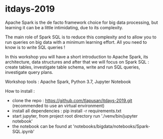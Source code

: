 # itdays-2019

Apache Spark is the de facto framework choice for big data processing, but learning it can be a little intimidating, due to its complexity.

The main role of Spark SQL is to reduce this complexity and to allow you to run queries on big data with a minimum learning effort. All you need to know is to write SQL queries !

In this workshop you will have a short introduction to Apache Spark, its architecture, data structures and after that we will focus on Spark SQL : create tables, investigate table schema,  write and run SQL queries, investigate query plans.

Workshop tools : Apache Spark, Python 3.7, Jupyter Notebook

How to install :
- clone the repo : https://github.com/tlapusan/itdays-2019.git (recommended to use an virtual environment)
- install all dependencies : pip install -r requirements.txt 
- start jupyter, from project root directory run './venv/bin/jupyter notebook'
- the notebook can be found at 'notebooks/bigdata/notebooks/Spark-SQL.ipynb'


